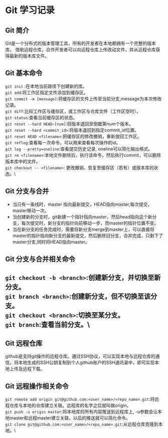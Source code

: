 # Git 学习记录
## Git 简介
Git是一个分布式的版本管理工具，所有的开发者在本地都拥有一个完整的版本库。
借助远程仓库，合作开发者可以向远程仓库上传改动文件，并从远程仓库获得最新的版本库文件。
## Git 基本命令
`git init` :在本地当前路径下创建新的库。\
`git add`:将工作区指定文件添加到缓存区。\
`git commit -m [message]`:将缓存区的文件上传至当前分支,message为本次修改记录。\
`git diff`:比较工作区与缓存区，或工作区与仓库文件（工作区空时）。\
`git status`:查看当前缓存区的状态。\
`git reset --hard HEAD~[num]`:将版本退回至倒数第num个版本。\
`git reset --hard <commit_id>`:将版本退回到指定commit_id位置。\
`git reset HEAD <filename>`:把缓存区的修改撤销，重新放回工作区。\
`git reflog`:查看每一次命令，可以用来查看每次操作的id。\
`git log --pretty=oneline`:查看提交历史记录, oneline可以简化输出格式。\
`git rm <filename>`:本地文件删除后，执行该命令，然后执行commit，可以删除版本库中的文件。\
`git checkout -- <filename>`: 更改撤销，恢复至缓存区（若有）或版本库的状态。\
## Git 分支与合并 
-  当只有一条线时，master 指向最新提交，HEAD指向master,每次提交，master移动一次。
-  当创建新的分支时，git新建一个指针指向master，然后head指向这个新分支，每次提交时，新分支的指针向前移动一步，而master的指针位置不变。
-  当在新分支的任务完成时，需要将新分支merge到master上，可以直接将master的指针指向新分支的最新提交，然后删除旧分支，合并完成，只剩下了master分支,同时将HEAD指向master。
## Git 分支与合并相关命令
`git checkout -b <branch>`:创建新分支，并切换至新分支。\
`git branch <branch>`:创建新分支，但不切换至该分支。\
`git checkout <branch>`:切换至某分支。\
`git branch`:查看当前分支。\
- 
## Git 远程仓库
github是支持git操作的远程仓库。通过SSH协议，可以实现本地与远程仓库的通信。将本地生成的SSH公钥复制到个人github账户的SSH通讯录中，即可实现本地上传及远程下载。
## Git 远程操作相关命令
`git remote add origin git@github.com:<user_name>/<repo_name>.git`:将远程仓库与本地的仓库建立关联。远程库的名字之后就叫做origin。\
`git push -u origin master`:将本地库的所有内容推送到远程库上, -u参数会让本地master和远程master建立关联，以后的推送就可以简化命令。\
`git clone git@github.com:<user_name>/<repo_name>.git`:从远程仓库克隆到本地。\
